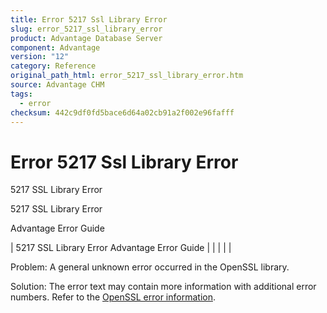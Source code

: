 ```yaml
---
title: Error 5217 Ssl Library Error
slug: error_5217_ssl_library_error
product: Advantage Database Server
component: Advantage
version: "12"
category: Reference
original_path_html: error_5217_ssl_library_error.htm
source: Advantage CHM
tags:
  - error
checksum: 442c9df0fd5bace6d64a02cb91a2f002e96fafff
---
```


# Error 5217 Ssl Library Error

5217 SSL Library Error

5217 SSL Library Error

Advantage Error Guide

| 5217 SSL Library Error  Advantage Error Guide |  |  |  |  |

Problem: A general unknown error occurred in the OpenSSL library.

Solution: The error text may contain more information with additional error numbers. Refer to the [OpenSSL error information](error_openssl_errors.md).
